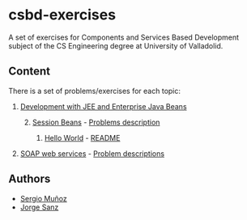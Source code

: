 # csbd-exercises
A set of exercises for Components and Services Based Development subject of the CS Engineering degree at University of Valladolid.

## Content
There is a set of problems/exercises for each topic:

1. [Development with JEE and Enterprise Java Beans](./1-JEE-development)

    2. [Session Beans](./1-JEE-development/2-session-beans) - [Problems description](./1-JEE-development/2-session-beans/1-2-session-beans.pdf)

        1. [Hello World](./1-JEE-development/2-session-beans/1-hello-world) - [README](./1-JEE-development/2-session-beans/1-hello-world/README.md)

2. [SOAP web services](./2-SOAP-web-services) - [Problem descriptions](./2-SOAP-web-services/2-soap-web-services.pdf)

## Authors
- [Sergio Muñoz](https://github.com/sermuno)
- [Jorge Sanz](https://github.com/jorge-sanz)
